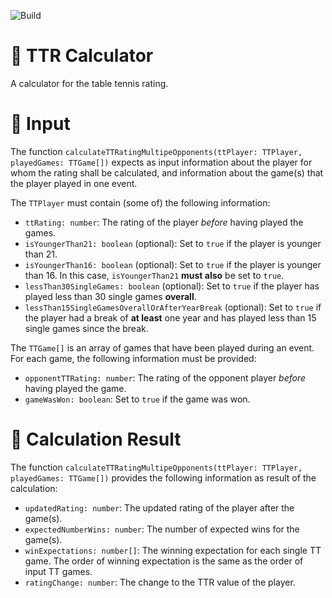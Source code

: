 ![Build](https://github.com/luth1um/ttr-calculator-typescript/actions/workflows/build_and_test.yml/badge.svg?branch=main)

# 🏓 TTR Calculator

A calculator for the table tennis rating.

# 🔎 Input

The function `calculateTTRatingMultipeOpponents(ttPlayer: TTPlayer, playedGames: TTGame[])` expects as input information about the player for whom the rating shall be calculated, and information about the game(s) that the player played in one event.

The `TTPlayer` must contain (some of) the following information:

- `ttRating: number`: The rating of the player _before_ having played the games.
- `isYoungerThan21: boolean` (optional): Set to `true` if the player is younger than 21.
- `isYoungerThan16: boolean` (optional): Set to `true` if the player is younger than 16. In this case, `isYoungerThan21` **must also** be set to `true`.
- `lessThan30SingleGames: boolean` (optional): Set to `true` if the player has played less than 30 single games **overall**.
- `lessThan15SingleGamesOverallOrAfterYearBreak` (optional): Set to `true` if the player had a break of **at least** one year and has played less than 15 single games since the break.

The `TTGame[]` is an array of games that have been played during an event. For each game, the following information must be provided:

- `opponentTTRating: number`: The rating of the opponent player _before_ having played the game.
- `gameWasWon: boolean`: Set to `true` if the game was won.

# 🧮 Calculation Result

The function `calculateTTRatingMultipeOpponents(ttPlayer: TTPlayer, playedGames: TTGame[])` provides the following information as result of the calculation:

- `updatedRating: number`: The updated rating of the player after the game(s).
- `expectedNumberWins: number`: The number of expected wins for the game(s).
- `winExpectations: number[]`: The winning expectation for each single TT game. The order of winning expectation is the same as the order of input TT games.
- `ratingChange: number`: The change to the TTR value of the player.
